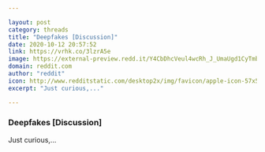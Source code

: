 ```yaml
---

layout: post
category: threads
title: "Deepfakes [Discussion]"
date: 2020-10-12 20:57:52
link: https://vrhk.co/3lzrA5e
image: https://external-preview.redd.it/Y4CbDhcVeul4wcRh_J_UmaUgd1CyTmbp01t1-FrBZvc.jpg?width=1200&height=628.272251309&auto=webp&crop=1200:628.272251309,smart&s=5148b42ba94276f9c11f6bab8c91d52cd962fbce
domain: reddit.com
author: "reddit"
icon: http://www.redditstatic.com/desktop2x/img/favicon/apple-icon-57x57.png
excerpt: "Just curious,..."

---
```


### Deepfakes [Discussion]

Just curious,...